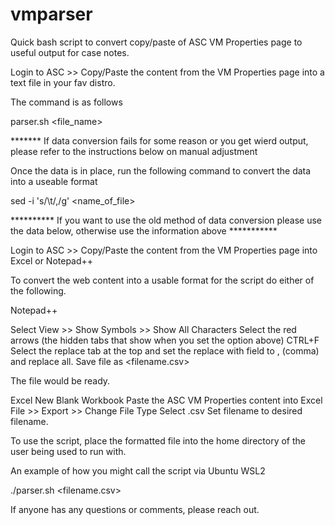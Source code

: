 # vmparser
Quick bash script to convert copy/paste of ASC VM Properties page to useful output for case notes.

Login to ASC >> Copy/Paste the content from the VM Properties page into a text file in your fav distro.

The command is as follows

parser.sh <file_name>

******* If data conversion fails for some reason or you get wierd output, please refer to the instructions below on manual adjustment

Once the data is in place, run the following command to convert the data into a useable format

sed -i 's/\t/,/g' <name_of_file>

********** If you want to use the old method of data conversion please use the data below, otherwise use the information above ***********

Login to ASC >> Copy/Paste the content from the VM Properties page into Excel or Notepad++

To convert the web content into a usable format for the script do either of the following.

Notepad++

Select View >> Show Symbols >> Show All Characters
Select the red arrows (the hidden tabs that show when you set the option above)
CTRL+F
Select the replace tab at the top and set the replace with field to , (comma) and replace all.
Save file as <filename.csv>

The file would be ready.


Excel
New Blank Workbook
Paste the ASC VM Properties content into Excel
File >> Export >> Change File Type
Select .csv
Set filename to desired filename.

To use the script, place the formatted file into the home directory of the user being used to run with.

An example of how you might call the script via Ubuntu WSL2

./parser.sh <filename.csv>

If anyone has any questions or comments, please reach out.
